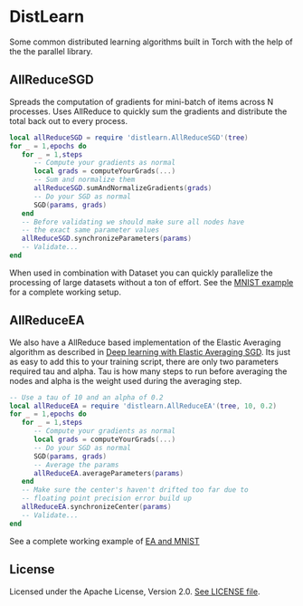 DistLearn
=========

Some common distributed learning algorithms built in Torch
with the help of the the parallel library.

AllReduceSGD
------------

Spreads the computation of gradients for mini-batch of items
across N processes. Uses AllReduce to quickly sum the gradients
and distribute the total back out to every process.

```lua
local allReduceSGD = require 'distlearn.AllReduceSGD'(tree)
for _ = 1,epochs do
   for _ = 1,steps
      -- Compute your gradients as normal
      local grads = computeYourGrads(...)
      -- Sum and normalize them
      allReduceSGD.sumAndNormalizeGradients(grads)
      -- Do your SGD as normal
      SGD(params, grads)
   end
   -- Before validating we should make sure all nodes have
   -- the exact same parameter values
   allReduceSGD.synchronizeParameters(params)
   -- Validate...
end
```

When used in combination with Dataset you can quickly parallelize
the processing of large datasets without a ton of effort. See the
[MNIST example](examples/mnist.lua) for a complete working setup.

AllReduceEA
-----------

We also have a AllReduce based implementation of the Elastic
Averaging algorithm as described in [Deep learning with Elastic Averaging SGD](http://arxiv.org/abs/1412.6651).
Its just as easy to add this to your training script, there
are only two parameters required tau and alpha. Tau is how
many steps to run before averaging the nodes and alpha is
the weight used during the averaging step.

```lua
-- Use a tau of 10 and an alpha of 0.2
local allReduceEA = require 'distlearn.AllReduceEA'(tree, 10, 0.2)
for _ = 1,epochs do
   for _ = 1,steps
      -- Compute your gradients as normal
      local grads = computeYourGrads(...)
      -- Do your SGD as normal
      SGD(params, grads)
      -- Average the params
      allReduceEA.averageParameters(params)
   end
   -- Make sure the center's haven't drifted too far due to
   -- floating point precision error build up
   allReduceEA.synchronizeCenter(params)
   -- Validate...
end
```

See a complete working example of [EA and MNIST](examples/mnist-ea.lua)

License
-------

Licensed under the Apache License, Version 2.0.
[See LICENSE file](LICENSE).
